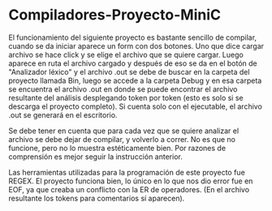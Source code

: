 # Compiladores-Proyecto-MiniC
El funcionamiento del siguiente proyecto es bastante sencillo de compilar, cuando se da iniciar aparece un form con dos botones. Uno que dice cargar archivo se hace click y se elige el archivo que se quiere cargar.
Luego aparece en ruta el archivo cargado y después de eso se da en el botón de "Analizador léxico" y el archivo .out se debe de buscar en la carpeta del proyecto llamada Bin, luego se accede a la carpeta Debug y en esa carpeta se encuentra el archivo .out
en donde se puede encontrar el archivo resultante del análisis desplegando token por token (esto es solo si se descarga el proyecto completo).
Si cuenta solo con el ejecutable, el archivo .out se generará en el escritorio.

Se debe tener en cuenta que para cada vez que se quiere analizar el archivo se debe dejar de compilar, y volverlo a correr. No es que no funcione, pero no lo muestra estéticamente bien. Por razones de comprensión
es mejor seguir la instrucción anterior.


Las herramientas utilizadas para la programación de este proyecto fue REGEX. El proyecto funciona bien, lo único en lo que nos dio error fue en EOF, ya que creaba un conflicto con la ER de operadores. (En el archivo resultante los tokens para comentarios sí aparecen).
